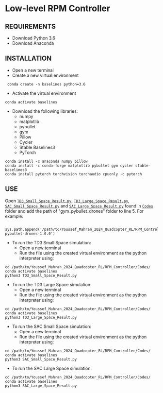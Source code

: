 # Low-level RPM Controller
## REQUIREMENTS 
- Download Python 3.6
- Download Anaconda
## INSTALLATION
- Open a new terminal
- Create a new virtual environment
```
 conda create -n baselines python=3.6
```
- Activate the virtual environment
```
conda activate baselines
```
- Download the following libraries:
	- numpy
	- matplotlib
	- pybullet
	- gym
	- Pillow
	- Cycler
	- Stable Baselines3
	- PyTorch
```
conda install -c anaconda numpy pillow
conda install -c conda-forge matplotlib pybullet gym cycler stable-baselines3
conda install pytorch torchvision torchaudio cpuonly -c pytorch
```
## USE
Open [`TD3_Small_Space_Result.py`](Codes/TD3_Small_Space_Result.py), [`TD3_Large_Space_Result.py`](Codes/TD3_Large_Space_Result.py), [`SAC_Small_Space_Result.py`](Codes/SAC_Small_Space_Result.py) and [`SAC_Large_Space_Result.py`](Codes/SAC_Large_Space_Result.py) found in [`Codes`](Codes/) folder and add the path of "gym_pybullet_drones" folder to line 5. 
For example:
```
   sys.path.append('/path/to/Youssef_Mahran_2024_Quadcopter_RL/RPM_Controller/gym-pybullet-drones-1.0.0')
```
- To run the TD3 Small Space simulation:
	- Open a new terminal
	- Run the file using the created virtual environment as the python interpreter using:
```
cd /path/to/Youssef_Mahran_2024_Quadcopter_RL/RPM_Controller/Codes/
conda activate baselines
python3 TD3_Small_Space_Result.py
```

- To run the TD3 Large Space simulation:
	- Open a new terminal
	- Run the file using the created virtual environment as the python interpreter using:
```
cd /path/to/Youssef_Mahran_2024_Quadcopter_RL/RPM_Controller/Codes/
conda activate baselines
python3 TD3_Large_Space_Result.py
```

- To run the SAC Small Space simulation:
	- Open a new terminal
	- Run the file using the created virtual environment as the python interpreter using:
```
cd /path/to/Youssef_Mahran_2024_Quadcopter_RL/RPM_Controller/Codes/
conda activate baselines
python3 SAC_Small_Space_Result.py
```

- To run the SAC Large Space simulation:
```
cd /path/to/Youssef_Mahran_2024_Quadcopter_RL/RPM_Controller/Codes/
conda activate baselines
python3 SAC_Large_Space_Result.py
```
